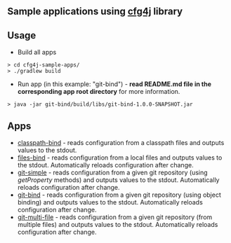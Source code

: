 ## Sample applications using [cfg4j](http://cfg4j.org) library

## Usage
* Build all apps

```
> cd cfg4j-sample-apps/
> ./gradlew build
```

* Run app (in this example: "git-bind") - **read README.md file in the corresponding app root directory** for more information.

```
> java -jar git-bind/build/libs/git-bind-1.0.0-SNAPSHOT.jar
```

## Apps
* [classpath-bind](classpath-bind/) - reads configuration from a classpath files and outputs values
  to the stdout.
* [files-bind](files-bind/) - reads configuration from a local files and outputs values
  to the stdout. Automatically reloads configuration after change.
* [git-simple](git-simple/) - reads configuration from a given git repository (using *getProperty* methods) and outputs values
  to the stdout. Automatically reloads configuration after change.
* [git-bind](git-bind/) - reads configuration from a given git repository (using object binding) and outputs values
   to the stdout. Automatically reloads configuration after change.
* [git-multi-file](git-multi-file/) - reads configuration from a given git repository (from multiple files) and outputs values
  to the stdout. Automatically reloads configuration after change.
